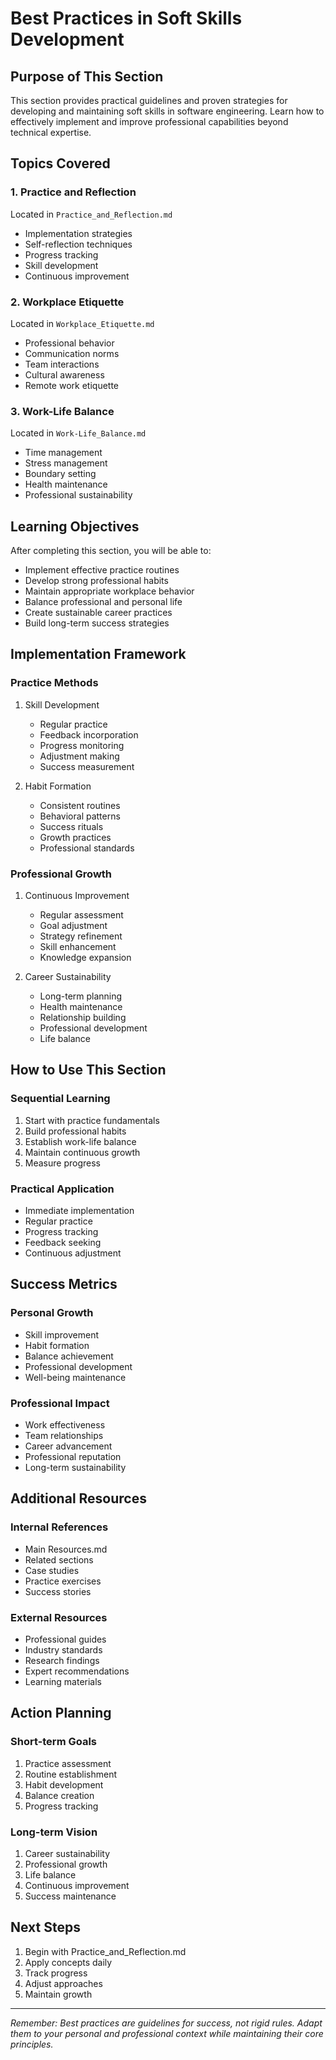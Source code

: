 # Best Practices in Soft Skills Development

## Purpose of This Section
This section provides practical guidelines and proven strategies for developing and maintaining soft skills in software engineering. Learn how to effectively implement and improve professional capabilities beyond technical expertise.

## Topics Covered

### 1. Practice and Reflection
Located in `Practice_and_Reflection.md`
- Implementation strategies
- Self-reflection techniques
- Progress tracking
- Skill development
- Continuous improvement

### 2. Workplace Etiquette
Located in `Workplace_Etiquette.md`
- Professional behavior
- Communication norms
- Team interactions
- Cultural awareness
- Remote work etiquette

### 3. Work-Life Balance
Located in `Work-Life_Balance.md`
- Time management
- Stress management
- Boundary setting
- Health maintenance
- Professional sustainability

## Learning Objectives

After completing this section, you will be able to:
- Implement effective practice routines
- Develop strong professional habits
- Maintain appropriate workplace behavior
- Balance professional and personal life
- Create sustainable career practices
- Build long-term success strategies

## Implementation Framework

### Practice Methods
1. Skill Development
   - Regular practice
   - Feedback incorporation
   - Progress monitoring
   - Adjustment making
   - Success measurement

2. Habit Formation
   - Consistent routines
   - Behavioral patterns
   - Success rituals
   - Growth practices
   - Professional standards

### Professional Growth
1. Continuous Improvement
   - Regular assessment
   - Goal adjustment
   - Strategy refinement
   - Skill enhancement
   - Knowledge expansion

2. Career Sustainability
   - Long-term planning
   - Health maintenance
   - Relationship building
   - Professional development
   - Life balance

## How to Use This Section

### Sequential Learning
1. Start with practice fundamentals
2. Build professional habits
3. Establish work-life balance
4. Maintain continuous growth
5. Measure progress

### Practical Application
- Immediate implementation
- Regular practice
- Progress tracking
- Feedback seeking
- Continuous adjustment

## Success Metrics

### Personal Growth
- Skill improvement
- Habit formation
- Balance achievement
- Professional development
- Well-being maintenance

### Professional Impact
- Work effectiveness
- Team relationships
- Career advancement
- Professional reputation
- Long-term sustainability

## Additional Resources

### Internal References
- Main Resources.md
- Related sections
- Case studies
- Practice exercises
- Success stories

### External Resources
- Professional guides
- Industry standards
- Research findings
- Expert recommendations
- Learning materials

## Action Planning

### Short-term Goals
1. Practice assessment
2. Routine establishment
3. Habit development
4. Balance creation
5. Progress tracking

### Long-term Vision
1. Career sustainability
2. Professional growth
3. Life balance
4. Continuous improvement
5. Success maintenance

## Next Steps
1. Begin with Practice_and_Reflection.md
2. Apply concepts daily
3. Track progress
4. Adjust approaches
5. Maintain growth

---

*Remember: Best practices are guidelines for success, not rigid rules. Adapt them to your personal and professional context while maintaining their core principles.*
